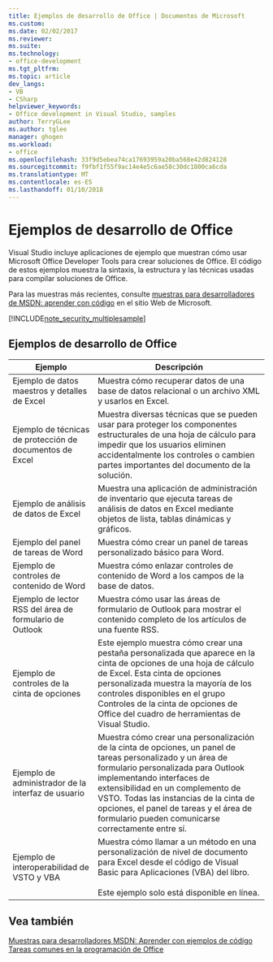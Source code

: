 ```yaml
---
title: Ejemplos de desarrollo de Office | Documentos de Microsoft
ms.custom: 
ms.date: 02/02/2017
ms.reviewer: 
ms.suite: 
ms.technology:
- office-development
ms.tgt_pltfrm: 
ms.topic: article
dev_langs:
- VB
- CSharp
helpviewer_keywords:
- Office development in Visual Studio, samples
author: TerryGLee
ms.author: tglee
manager: ghogen
ms.workload:
- office
ms.openlocfilehash: 33f9d5ebea74ca17693959a20ba568e42d824128
ms.sourcegitcommit: f9fbf1f55f9ac14e4e5c6ae58c30dc1800ca6cda
ms.translationtype: MT
ms.contentlocale: es-ES
ms.lasthandoff: 01/10/2018
---
```

# <a name="office-development-samples"></a>Ejemplos de desarrollo de Office
  Visual Studio incluye aplicaciones de ejemplo que muestran cómo usar Microsoft Office Developer Tools para crear soluciones de Office. El código de estos ejemplos muestra la sintaxis, la estructura y las técnicas usadas para compilar soluciones de Office.  
  
 Para las muestras más recientes, consulte [muestras para desarrolladores de MSDN: aprender con código](http://go.microsoft.com/fwlink/?LinkID=248199) en el sitio Web de Microsoft.  
  
 [!INCLUDE[note_security_multiplesample](../vsto/includes/note-security-multiplesample-md.md)]  
  
## <a name="office-development-samples"></a>Ejemplos de desarrollo de Office  
  
|Ejemplo|Descripción|  
|------------|-----------------|  
|Ejemplo de datos maestros y detalles de Excel|Muestra cómo recuperar datos de una base de datos relacional o un archivo XML y usarlos en Excel.|  
|Ejemplo de técnicas de protección de documentos de Excel|Muestra diversas técnicas que se pueden usar para proteger los componentes estructurales de una hoja de cálculo para impedir que los usuarios eliminen accidentalmente los controles o cambien partes importantes del documento de la solución.|  
|Ejemplo de análisis de datos de Excel|Muestra una aplicación de administración de inventario que ejecuta tareas de análisis de datos en Excel mediante objetos de lista, tablas dinámicas y gráficos.|  
|Ejemplo del panel de tareas de Word|Muestra cómo crear un panel de tareas personalizado básico para Word.|  
|Ejemplo de controles de contenido de Word|Muestra cómo enlazar controles de contenido de Word a los campos de la base de datos.|  
|Ejemplo de lector RSS del área de formulario de Outlook|Muestra cómo usar las áreas de formulario de Outlook para mostrar el contenido completo de los artículos de una fuente RSS.|  
|Ejemplo de controles de la cinta de opciones|Este ejemplo muestra cómo crear una pestaña personalizada que aparece en la cinta de opciones de una hoja de cálculo de Excel. Esta cinta de opciones personalizada muestra la mayoría de los controles disponibles en el grupo Controles de la cinta de opciones de Office del cuadro de herramientas de Visual Studio.|  
|Ejemplo de administrador de la interfaz de usuario|Muestra cómo crear una personalización de la cinta de opciones, un panel de tareas personalizado y un área de formulario personalizada para Outlook implementando interfaces de extensibilidad en un complemento de VSTO. Todas las instancias de la cinta de opciones, el panel de tareas y el área de formulario pueden comunicarse correctamente entre sí.|  
|Ejemplo de interoperabilidad de VSTO y VBA|Muestra cómo llamar a un método en una personalización de nivel de documento para Excel desde el código de Visual Basic para Aplicaciones (VBA) del libro.<br /><br /> Este ejemplo solo está disponible en línea.|  
  
## <a name="see-also"></a>Vea también  
 [Muestras para desarrolladores MSDN: Aprender con ejemplos de código](http://go.microsoft.com/fwlink/?LinkID=248199)   
 [Tareas comunes en la programación de Office](../vsto/common-tasks-in-office-programming.md)  
  
  